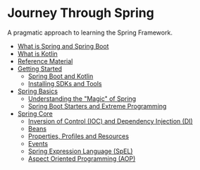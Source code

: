 Journey Through Spring 
======

A pragmatic approach to learning the Spring Framework. 

* [What is Spring and Spring Boot](./docs/what-is-spring)
* [What is Kotlin](./docs/what-is-kotlin)
* [Reference Material](./docs/references)
* [Getting Started](./docs/getting-started)
  * [Spring Boot and Kotlin](./docs/getting-started/spring-kotlin)
  * [Installing SDKs and Tools](./docs/getting-started/install-tools)
* [Spring Basics](./docs/spring-basics)
  * [Understanding the "Magic" of Spring](./docs/spring-basics/magic)
  * [Spring Boot Starters and Extreme Programming](./docs/spring-basics/extreme)
* [Spring Core](./docs/spring-core)
  * [Inversion of Control (IOC) and Dependency Injection (DI)](./docs/spring-core/ioc-di)
  * [Beans](./docs/spring-core/beans)
  * [Properties, Profiles and Resources](./docs/spring-core/prop-profile-resources)
  * [Events](./docs/spring-core/events)
  * [Spring Expression Language (SpEL)](./docs/spring-core/spel)
  * [Aspect Oriented Programming (AOP)](./docs/spring-core/aop)